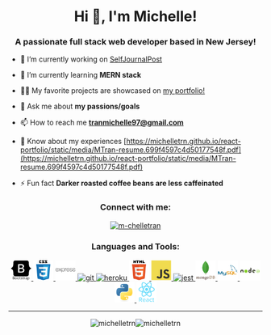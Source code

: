 <h1 align="center">Hi 👋, I'm Michelle!</h1>
<h3 align="center">A passionate full stack web developer based in New Jersey!</h3>


- 🔭 I’m currently working on [SelfJournalPost](https://github.com/michelletrn/selfjournalpost)

- 🌱 I’m currently learning **MERN stack**

- 👨‍💻 My favorite projects are showcased on [my portfolio!](https://michelletrn.github.io/react-portfolio/)

- 💬 Ask me about **my passions/goals**

- 📫 How to reach me **tranmichelle97@gmail.com**

- 📄 Know about my experiences [https://michelletrn.github.io/react-portfolio/static/media/MTran-resume.699f4597c4d50177548f.pdf](https://michelletrn.github.io/react-portfolio/static/media/MTran-resume.699f4597c4d50177548f.pdf)

- ⚡ Fun fact **Darker roasted coffee beans are less caffeinated**

<h3 align="center">Connect with me:</h3>
<p align="center">
<a href="https://linkedin.com/in/m-chelletran" target="blank"><img align="center" src="https://raw.githubusercontent.com/rahuldkjain/github-profile-readme-generator/master/src/images/icons/Social/linked-in-alt.svg" alt="m-chelletran" height="30" width="40" /></a>
</p>

<h3 align="center">Languages and Tools:</h3>
<p align="center"> <a href="https://getbootstrap.com" target="_blank" rel="noreferrer"> <img src="https://raw.githubusercontent.com/devicons/devicon/master/icons/bootstrap/bootstrap-plain-wordmark.svg" alt="bootstrap" width="40" height="40"/> </a> <a href="https://www.w3schools.com/css/" target="_blank" rel="noreferrer"> <img src="https://raw.githubusercontent.com/devicons/devicon/master/icons/css3/css3-original-wordmark.svg" alt="css3" width="40" height="40"/> </a> <a href="https://expressjs.com" target="_blank" rel="noreferrer"> <img src="https://raw.githubusercontent.com/devicons/devicon/master/icons/express/express-original-wordmark.svg" alt="express" width="40" height="40"/> </a> <a href="https://git-scm.com/" target="_blank" rel="noreferrer"> <img src="https://www.vectorlogo.zone/logos/git-scm/git-scm-icon.svg" alt="git" width="40" height="40"/> </a> <a href="https://heroku.com" target="_blank" rel="noreferrer"> <img src="https://www.vectorlogo.zone/logos/heroku/heroku-icon.svg" alt="heroku" width="40" height="40"/> </a> <a href="https://www.w3.org/html/" target="_blank" rel="noreferrer"> <img src="https://raw.githubusercontent.com/devicons/devicon/master/icons/html5/html5-original-wordmark.svg" alt="html5" width="40" height="40"/> </a> <a href="https://developer.mozilla.org/en-US/docs/Web/JavaScript" target="_blank" rel="noreferrer"> <img src="https://raw.githubusercontent.com/devicons/devicon/master/icons/javascript/javascript-original.svg" alt="javascript" width="40" height="40"/> </a> <a href="https://jestjs.io" target="_blank" rel="noreferrer"> <img src="https://www.vectorlogo.zone/logos/jestjsio/jestjsio-icon.svg" alt="jest" width="40" height="40"/> </a> <a href="https://www.mongodb.com/" target="_blank" rel="noreferrer"> <img src="https://raw.githubusercontent.com/devicons/devicon/master/icons/mongodb/mongodb-original-wordmark.svg" alt="mongodb" width="40" height="40"/> </a> <a href="https://www.mysql.com/" target="_blank" rel="noreferrer"> <img src="https://raw.githubusercontent.com/devicons/devicon/master/icons/mysql/mysql-original-wordmark.svg" alt="mysql" width="40" height="40"/> </a> <a href="https://nodejs.org" target="_blank" rel="noreferrer"> <img src="https://raw.githubusercontent.com/devicons/devicon/master/icons/nodejs/nodejs-original-wordmark.svg" alt="nodejs" width="40" height="40"/> </a> <a href="https://www.python.org" target="_blank" rel="noreferrer"> <img src="https://raw.githubusercontent.com/devicons/devicon/master/icons/python/python-original.svg" alt="python" width="40" height="40"/> </a> <a href="https://reactjs.org/" target="_blank" rel="noreferrer"> <img src="https://raw.githubusercontent.com/devicons/devicon/master/icons/react/react-original-wordmark.svg" alt="react" width="40" height="40"/> </a> </p>
<hr/>
<div align="center">
<img align="center" src="https://github-readme-stats.vercel.app/api?username=michelletrn&show_icons=true&locale=en" alt="michelletrn" width="30%"/><img align="center" src="https://github-readme-streak-stats.herokuapp.com/?user=michelletrn&" alt="michelletrn" width="30%"/>
 </div>
